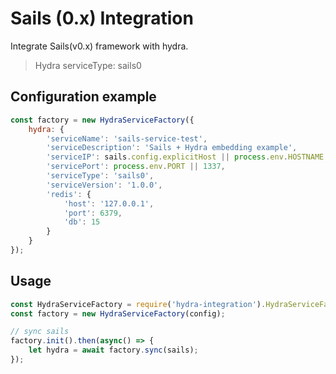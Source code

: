 # Sails (0.x) Integration
Integrate Sails(v0.x) framework with hydra.
> Hydra serviceType: sails0

## Configuration example
```js
const factory = new HydraServiceFactory({
    hydra: {
        'serviceName': 'sails-service-test',
        'serviceDescription': 'Sails + Hydra embedding example',
        'serviceIP': sails.config.explicitHost || process.env.HOSTNAME || '127.0.0.1',
        'servicePort': process.env.PORT || 1337,
        'serviceType': 'sails0',
        'serviceVersion': '1.0.0',
        'redis': {
            'host': '127.0.0.1',
            'port': 6379,
            'db': 15
        }
    }
});
```

## Usage
```js
const HydraServiceFactory = require('hydra-integration').HydraServiceFactory;
const factory = new HydraServiceFactory(config);

// sync sails
factory.init().then(async() => {
    let hydra = await factory.sync(sails);
});
```
